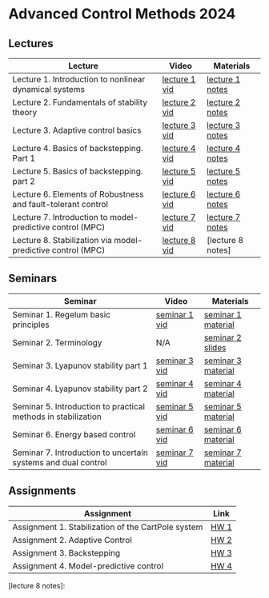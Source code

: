  [comment]: <class>

# Advanced Control Methods 2024 
## Lectures
Lecture | Video | Materials | 
| ----- |  ----- | ----- |
| Lecture 1. Introduction to nonlinear dynamical systems | [lecture 1 vid] | [lecture 1 notes] |
| Lecture 2. Fundamentals of stability theory | [lecture 2 vid] | [lecture 2 notes] |
| Lecture 3. Adaptive control basics | [lecture 3 vid] | [lecture 3 notes] |
| Lecture 4. Basics of backstepping. Part 1| [lecture 4 vid] | [lecture 4 notes] |
| Lecture 5. Basics of backstepping. part 2| [lecture 5 vid] | [lecture 5 notes] |
| Lecture 6. Elements of Robustness and fault-tolerant control | [lecture 6 vid] | [lecture 6 notes] |
| Lecture 7. Introduction to model-predictive control (MPC) | [lecture 7 vid] | [lecture 7 notes] |
| Lecture 8. Stabilization via model-predictive control (MPC) | [lecture 8 vid] | [lecture 8 notes] |


## Seminars 
Seminar | Video | Materials | 
| ----- | ------ | ----- |
| Seminar 1. Regelum basic principles | [seminar 1 vid] | [seminar 1 material]|
| Seminar 2. Terminology | N/A | [seminar 2 slides] |
| Seminar 3. Lyapunov stability part 1| [seminar 3 vid] | [seminar 3 material] |
| Seminar 4. Lyapunov stability part 2| [seminar 4 vid] | [seminar 4 material] |
| Seminar 5. Introduction to practical methods in stabilization| [seminar 5 vid] | [seminar 5 material] |
| Seminar 6. Energy based control | [seminar 6 vid] | [seminar 6 material] |
| Seminar 7. Introduction to uncertain systems and dual control| [seminar 7 vid] | [seminar 7 material] |

## Assignments
Assignment | Link |
| ----- | ----- | 
| Assignment 1. Stabilization of the CartPole system | [HW 1](./homework/hw1/README.md) |
| Assignment 2. Adaptive Control | [HW 2](./homework/hw2/README.md) |
| Assignment 3. Backstepping | [HW 3](./homework/hw3/README.md) |
| Assignment 4. Model-predictive control | [HW 4](./homework/hw4/README.md) |

[lecture 1 notes]: https://gitflic.ru/project/aidynamicaction/classedu2024-advctrl/file?file=lectures%2Flec-1&branch=master
[lecture 2 notes]: https://gitflic.ru/project/aidynamicaction/classedu2024-advctrl/file?file=lectures%2Flec-2&branch=master
[lecture 3 notes]: https://gitflic.ru/project/aidynamicaction/classedu2024-advctrl/file?file=lectures%2Flec-3&branch=master
[lecture 4 notes]: https://gitflic.ru/project/aidynamicaction/classedu2024-advctrl/file?file=lectures%2Flec-4&branch=master
[lecture 5 notes]: https://gitflic.ru/project/aidynamicaction/classedu2024-advctrl/file?file=lectures%2Flec-5&branch=master
[lecture 6 notes]: https://gitflic.ru/project/aidynamicaction/classedu2024-advctrl/file?file=lectures%2Flec-6&branch=master
[lecture 7 notes]: https://gitflic.ru/project/aidynamicaction/classedu2024-advctrl/file?file=lectures%2Flec-7&branch=master
[lecture 8 notes]:

[lecture 1 vid]: https://dzen.ru/video/watch/660a9f59f6a00f699fba946a
[lecture 2 vid]: https://dzen.ru/video/watch/660cba638529120e745a479c
[lecture 3 vid]: https://dzen.ru/video/watch/660d37aa11e7b24e9e284f4a
[lecture 4 vid]: https://dzen.ru/video/watch/66143660abb34d38e299c444
[lecture 5 vid]: https://dzen.ru/video/watch/661809ed2b574d72fb48a57a?share_to=link
[lecture 6 vid]: https://dzen.ru/video/watch/6620006c1ebd8259f0b91b91
[lecture 7 vid]: https://dzen.ru/video/watch/66295f6a8559c23f2fb188ab
[lecture 8 vid]: https://dzen.ru/video/watch/662b705066994836ab0f83b2

[seminar 1 material]: https://regelum.aidynamic.io/
[seminar 2 slides]: https://gitflic.ru/project/aidynamicaction/classedu2024-advctrl/blob?file=seminars%2FSem1acm_student.pdf&branch=master
[seminar 3 material]: https://colab.research.google.com/drive/11spVxpwE0Drfp7I-ajW46_GZ1Zhc2Tvc?usp=sharing
[seminar 4 material]: https://colab.research.google.com/drive/146gW1YCyW8pX7QQSex9tUJQiksyWdOs5?usp=sharing
[seminar 5 material]: https://colab.research.google.com/drive/1AiIf44B1y3LcTWQFZ0VM6LutmbUgB6FL?usp=sharing
[seminar 6 material]: https://colab.research.google.com/drive/1qBdRu5OEii0-LLQEUh_u1Q277m6k05rv?usp=sharing#scrollTo=Ea6cFcqELJVV
[seminar 7 material]: https://colab.research.google.com/drive/18Bly5whILzfC3krB_8srFpKd7SJYn9-Y?usp=sharing#scrollTo=WunPf-UMImnW


[seminar 1 vid]: https://dzen.ru/video/watch/66140aa65fe3d44e1b2a6f64
[seminar 3 vid]: https://dzen.ru/video/watch/6617e9ff8c9ad95a2d5f9782
[seminar 4 vid]: https://dzen.ru/video/watch/6618041795246b57316e76fc?share_to=link
[seminar 5 vid]: https://dzen.ru/video/watch/661d7405129878485e57af14
[seminar 6 vid]:https://dzen.ru/video/watch/662a8fa712b8d6487094598c
[seminar 7 vid]:https://dzen.ru/video/watch/662a97a4f97b6651cbc13dbc
